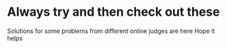 # **Always try and then check out these**

Solutions for some problems from different online judges are here
Hope it helps


